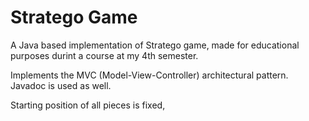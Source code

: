 # Stratego Game

A Java based implementation of Stratego game, made for educational purposes durint a course at my 4th semester.  

Implements the MVC (Model-View-Controller) architectural pattern.  
Javadoc is used as well.  

Starting position of all pieces is fixed,
